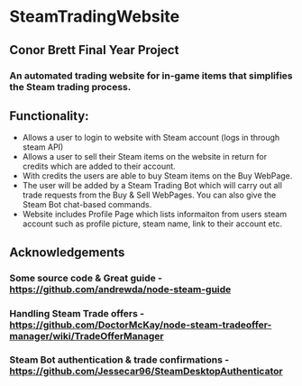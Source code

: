 ﻿# SteamTradingWebsite

## Conor Brett Final Year Project
### An automated trading website for in-game items that simplifies the Steam trading process.


## Functionality:

- Allows a user to login to website with Steam account (logs in through steam API)
- Allows a user to sell their Steam items on the website in return for credits which are added to their account.
- With credits the users are able to buy Steam items on the Buy WebPage.
- The user will be added by a Steam Trading Bot which will carry out all trade requests from the Buy & Sell WebPages. You can also give the Steam Bot chat-based commands.
- Website includes Profile Page which lists informaiton from users steam account such as profile picture, steam name, link to their account etc.



## Acknowledgements

### Some source code & Great guide - https://github.com/andrewda/node-steam-guide
### Handling Steam Trade offers - https://github.com/DoctorMcKay/node-steam-tradeoffer-manager/wiki/TradeOfferManager
### Steam Bot authentication & trade confirmations - https://github.com/Jessecar96/SteamDesktopAuthenticator
